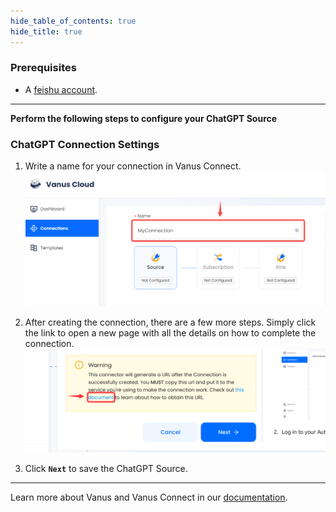 ```yaml
--- 
hide_table_of_contents: true
hide_title: true
---
```


### Prerequisites

- A [feishu account](https://www.feishu.cn).

---

**Perform the following steps to configure your ChatGPT Source**

### ChatGPT Connection Settings

1. Write a name for your connection in Vanus Connect.
![img.png](images/1.png)
2. After creating the connection, there are a few more steps. Simply click the link to open a new page with all the details on how to complete the connection.
      ![](images/warning.png)

3. Click **`Next`** to save the ChatGPT Source. 

---   

Learn more about Vanus and Vanus Connect in our [documentation](https://docs.vanus.ai).
